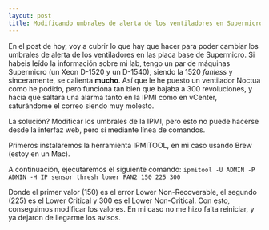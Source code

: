 ```yaml
---
layout: post
title: Modificando umbrales de alerta de los ventiladores en Supermicro
---
```


En el post de hoy, voy a cubrir lo que hay que hacer para poder cambiar los umbrales de alerta de los ventiladores en las placa base de Supermicro. Si habeis leído la información sobre mi lab, tengo un par de máquinas Supermicro (un Xeon D-1520 y un D-1540), siendo la 1520 *fanless* y sinceramente, se calienta **mucho**. Así que le he puesto un ventilador Noctua como he podido, pero funciona tan bien que bajaba a 300 revoluciones, y hacía que saltara una alarma tanto en la IPMI como en vCenter, saturándome el correo siendo muy molesto.

La solución? Modificar los umbrales de la IPMI, pero esto no puede hacerse desde la interfaz web, pero sí mediante línea de comandos.

Primeros instalaremos la herramienta IPMITOOL, en mi caso usando Brew (estoy en un Mac).

A continuación, ejecutaremos el siguiente comando:
```ipmitool -U ADMIN -P ADMIN -H IP sensor thresh lower FAN2 150 225 300```

Donde el primer valor (150) es el error Lower Non-Recoverable, el segundo (225) es el Lower Critical y 300 es el Lower Non-Critical. Con esto, conseguimos modificar los valores. En mi caso no me hizo falta reiniciar, y ya dejaron de llegarme los avisos.